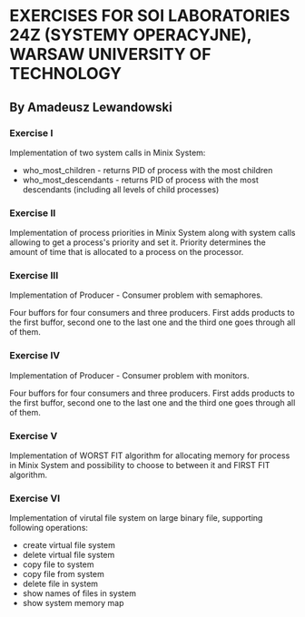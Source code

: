 # EXERCISES FOR SOI LABORATORIES 24Z (SYSTEMY OPERACYJNE), WARSAW UNIVERSITY OF TECHNOLOGY
## By Amadeusz Lewandowski

### Exercise I
Implementation of two system calls in Minix System:
- who_most_children - returns PID of process with the most children
- who_most_descendants - returns PID of process with the most descendants (including all levels of child processes)

### Exercise II
Implementation of process priorities in Minix System along with system calls allowing to get a process's priority and set it.
Priority determines the amount of time that is allocated to a process on the processor.

### Exercise III
Implementation of Producer - Consumer problem with semaphores.

Four buffors for four consumers and three producers.
First adds products to the first buffor, second one to the last one and the third one goes through all of them.

### Exercise IV
Implementation of Producer - Consumer problem with monitors.

Four buffors for four consumers and three producers.
First adds products to the first buffor, second one to the last one and the third one goes through all of them.

### Exercise V
Implementation of WORST FIT algorithm for allocating memory for process in Minix System and possibility to choose to between it and FIRST FIT algorithm.

### Exercise VI
Implementation of virutal file system on large binary file, supporting following operations:
- create virtual file system
- delete virtual file system
- copy file to system
- copy file from system
- delete file in system
- show names of files in system
- show system memory map
